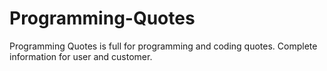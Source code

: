 # Programming-Quotes
Programming Quotes is full for programming and coding quotes. Complete information for user and customer.
